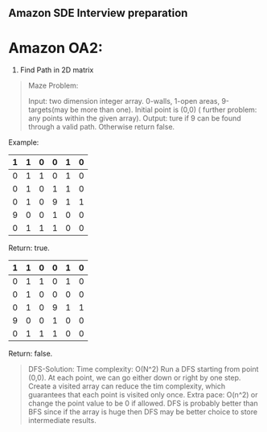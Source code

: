 ## Amazon SDE Interview preparation



# Amazon OA2:

1. Find Path in 2D matrix

> Maze Problem:
>
>Input: two dimension integer array. 0-walls, 1-open areas, 9-targets(may be more than one). Initial point is (0,0) ( further problem: any points within the given array).
Output: ture if 9 can be found through a valid path. Otherwise return false.

Example: 

1  | 1 | 0 | 0  | 1 | 0 
---  | --- | --- | ---  | --- | --- 
0  | 1 | 1 | 0  | 1 | 0 
0  | 1 | 0 | 1  | 1 | 0 
0  | 1 | 0 | 9  | 1 | 1 
9  | 0 | 0 | 1  | 0 | 0 
0  | 1 | 1 | 1  | 0 | 0 

Return: true.

1  | 1 | 0 | 0  | 1 | 0 
---  | --- | --- | ---  | --- | --- 
0  | 1 | 1 | 0  | 1 | 0 
0  | 1 | 0 | 0  | 0 | 0 
0  | 1 | 0 | 9  | 1 | 1 
9  | 0 | 0 | 1  | 0 | 0 
0  | 1 | 1 | 1  | 0 | 0 

Return: false.

> DFS-Solution: Time complexity: O(N^2)
> Run a DFS starting from point (0,0). At each point, we can go either down or right by one step. Create a visited array can reduce the tim complexity, which guarantees that each point is visited only once. Extra pace: O(n^2) or change the point value to be 0 if allowed. DFS is probably better than BFS since if the array is huge then DFS may be better choice to store intermediate results. 